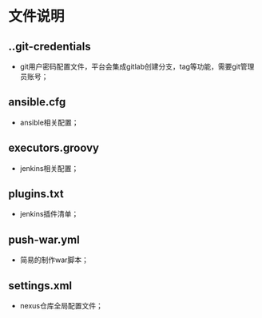 # 文件说明

## ..git-credentials
- git用户密码配置文件，平台会集成gitlab创建分支，tag等功能，需要git管理员账号；

## ansible.cfg
- ansible相关配置；

## executors.groovy
- jenkins相关配置；

## plugins.txt
- jenkins插件清单；

## push-war.yml
- 简易的制作war脚本；

## settings.xml
- nexus仓库全局配置文件；
